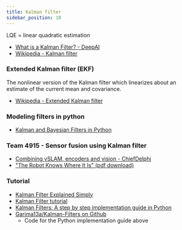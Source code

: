 ```yaml
---
title: Kalman filter
sidebar_position: 10
---
```

LQE = linear quadratic estimation

- [What is a Kalman Filter? - DeepAI](https://deepai.org/machine-learning-glossary-and-terms/kalman-filter)
- [Wikipedia - Kalman filter](https://en.wikipedia.org/wiki/Kalman_filter)

### Extended Kalman filter (EKF)
The nonlinear version of the Kalman filter which linearizes about an estimate of the current mean and covariance. 
- [Wikipedia - Extended Kalman filter](https://en.wikipedia.org/wiki/Extended_Kalman_filter)

### Modeling filters in python
- [Kalman and Bayesian Filters in Python](https://github.com/rlabbe/Kalman-and-Bayesian-Filters-in-Python)

### Team 4915 - Sensor fusion using Kalman filter
- [Combining vSLAM, encoders and vision - ChiefDelphi](https://www.chiefdelphi.com/t/what-impressive-things-did-you-do-in-software-this-year/382245/48)
- ["The Robot Knows Where It Is" (pdf download)](https://www.chiefdelphi.com/uploads/short-url/wy264PCiOgLa5oxdi9QR4dbtaYS.pdf)

### Tutorial
- [Kalman Filter Explained Simply](https://thekalmanfilter.com/kalman-filter-explained-simply/)
- [Kalman Filter tutorial](https://www.kalmanfilter.net/)
- [Kalman Filters: A step by step implementation guide in Python](https://medium.com/analytics-vidhya/kalman-filters-a-step-by-step-implementation-guide-in-python-91e7e123b968)
- [Garima13a/Kalman-Filters on Github](https://github.com/Garima13a/Kalman-Filters)
    * Code for the Python implementation guide above